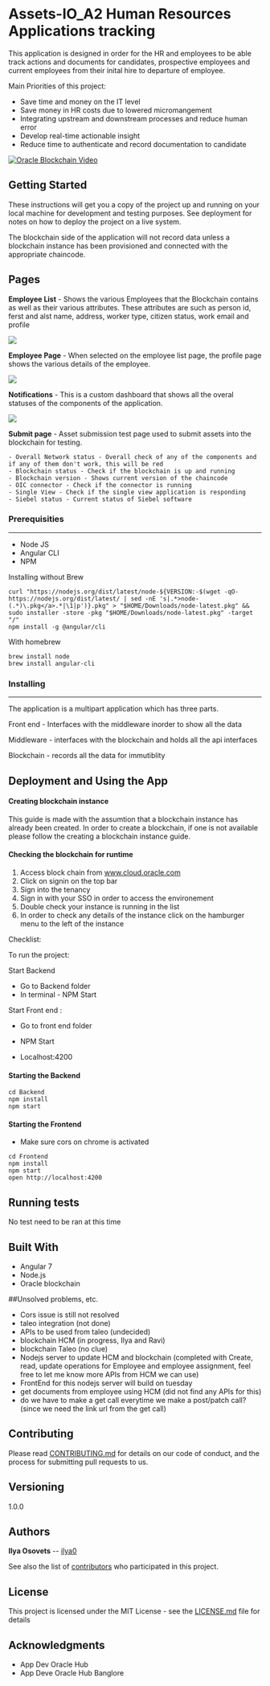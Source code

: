 # Assets-IO_A2 Human Resources Applications tracking


This application is designed in order for the HR and employees to be able track actions and documents for candidates, prospective employees and current employees from their inital hire to departure of employee.


Main Priorities of this project:

* Save time and money on the IT level
* Save money in HR costs due to lowered micromangement
* Integrating upstream and downstream processes and reduce human error
* Develop real-time actionable insight
* Reduce time to authenticate and record documentation to candidate

[![Oracle Blockchain Video](screenshots/video.png)](https://www.youtube.com/watch?v=fiVH_93XT3w)

## Getting Started

These instructions will get you a copy of the project up and running on your local machine for development and testing purposes. See deployment for notes on how to deploy the project on a live system.

The blockchain side of the application will not record data unless a blockchain instance has been provisioned and connected with the appropriate chaincode.



## Pages

**Employee List** - Shows the various Employees that the Blockchain contains as well as their various attributes. These attributes are such as person id, ferst and alst name, address, worker type, citizen status, work email and profile

![](screenshots/emplist.png)

**Employee Page** - When selected on the employee list page, the profile page shows the various details of the employee.

![](screenshots/profile.png)

**Notifications** - This is a custom dashboard that shows all the overal statuses of the components of the application.

![](screenshots/noti.png)

**Submit page** - Asset submission test page used to submit assets into the blockchain for testing.



	- Overall Network status - Overall check of any of the components and if any of them don't work, this will be red
	- Blockchain status - Check if the blockchain is up and running
	- Blockchain version - Shows current version of the chaincode
	- OIC connector - Check if the connector is running
	- Single View - Check if the single view application is responding
	- Siebel status - Current status of Siebel software


### Prerequisities
------
- Node JS
- Angular CLI
- NPM

Installing without Brew

```
curl "https://nodejs.org/dist/latest/node-${VERSION:-$(wget -qO- https://nodejs.org/dist/latest/ | sed -nE 's|.*>node-(.*)\.pkg</a>.*|\1|p')}.pkg" > "$HOME/Downloads/node-latest.pkg" && sudo installer -store -pkg "$HOME/Downloads/node-latest.pkg" -target "/"
npm install -g @angular/cli
```


With homebrew

```
brew install node
brew install angular-cli
```

### Installing
------
The application is a multipart application which has three parts. 

Front end - Interfaces with the middleware inorder to show all the data 

Middleware - interfaces with the blockchain and holds all the api interfaces

Blockchain - records all the data for immutiblity 

## Deployment and Using the App



#### Creating blockchain instance

This guide is made with the assumtion that a blockchain instance has already been created. In order to create a blockchain, if one is not available please follow the creating a blockchain instance guide.

#### Checking the blockchain for runtime

1. Access block chain from www.cloud.oracle.com
2. Click on signin on the top bar
3. Sign into the tenancy 
4. Sign in with your SSO in order to access the environement
5. Double check your instance is running in the list
6. In order to check any details of the instance click on the hamburger menu to the left of the instance



Checklist:


To run the project:

Start Backend 
- Go to Backend folder
- In terminal - NPM Start

Start Front end :
- Go to front end folder
- NPM Start

- Localhost:4200

#### Starting the Backend

```
cd Backend
npm install
npm start

```


#### Starting the Frontend

- Make sure cors on chrome is activated

```
cd Frontend
npm install
npm start
open http://localhost:4200

```


## Running tests

No test need to be ran at this time




## Built With

* Angular 7
* Node.js
* Oracle blockchain

##Unsolved problems, etc.

- Cors issue is still not resolved
- taleo integration (not done)
- APIs to be used from taleo (undecided)
- blockchain HCM (in progress, Ilya and Ravi)
- blockchain Taleo (no clue)
- Nodejs server to update HCM and blockchain (completed with Create, read, update operations for Employee and employee assignment, feel free to let me know more APIs from HCM we can use)
- FrontEnd for this nodejs server will build on tuesday
- get documents from employee using HCM (did not find any APIs for this)
- do we have to make a get call everytime we make a post/patch call? (since we need the link url from the get call)

## Contributing

Please read [CONTRIBUTING.md](CONTRIBUTING.md) for details on our code of conduct, and the process for submitting pull requests to us.

## Versioning

1.0.0

## Authors

**Ilya Osovets** -- [ilya0](https://github.com/ilya0)


See also the list of [contributors](https://github.com/your/project/contributors) who participated in this project.

## License

This project is licensed under the MIT License - see the [LICENSE.md](LICENSE.md) file for details

## Acknowledgments

* App Dev Oracle Hub
* App Deve Oracle Hub Banglore






